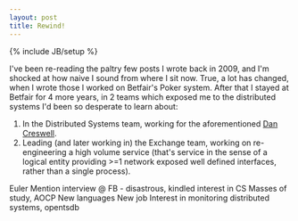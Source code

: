 ```yaml
---
layout: post
title: Rewind!
---
```

{% include JB/setup %}

I've been re-reading the paltry few posts I wrote back in 2009, and I'm shocked at how naive I sound from where I sit now. True, a lot has changed, when I wrote those I worked on Betfair's Poker system. After that I stayed at Betfair for 4 more years, in 2 teams which exposed me to the distributed systems I'd been so desperate to learn about:

1. In the Distributed Systems team, working for the aforementioned [Dan Creswell](http://dancres.org).
2. Leading (and later working in) the Exchange team, working on re-engineering a high volume service (that's service in the sense of a logical entity providing >=1 network exposed well defined interfaces, rather than a single process).

Euler
Mention interview @ FB - disastrous, kindled interest in CS
Masses of study, AOCP
New languages
New job
Interest in monitoring distributed systems, opentsdb
